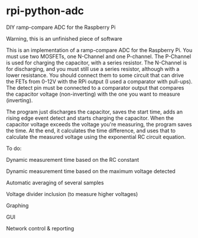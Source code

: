 # rpi-python-adc
DIY ramp-compare ADC for the Raspberry Pi

Warning, this is an unfinished piece of software

This is an implementation of a ramp-compare ADC for the Raspberry Pi. You must use two MOSFETs, one N-Channel and one P-channel. The P-Channel is used for charging the capacitor, with a series resistor. The N-Channel is for discharging, and you must still use a series resistor, although with a lower resistance. You should connect them to some circuit that can drive the FETs from 0-12V with the RPi output (I used a comparator with pull-ups). The detect pin must be connected to a comparator output that compares the capacitor voltage (non-inverting) with the one you want to measure (inverting).

The program just discharges the capacitor, saves the start time, adds an rising edge event detect and starts charging the capacitor. When the capacitor voltage exceeds the voltage you're measuring, the program saves the time. At the end, it calculates the time difference, and uses that to calculate the measured voltage using the exponential RC circuit equation.

To do:

Dynamic measurement time based on the RC constant

Dynamic measurement time based on the maximum voltage detected

Automatic averaging of several samples

Voltage divider inclusion (to measure higher voltages)

Graphing

GUI

Network control & reporting
